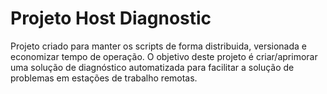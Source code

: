 # Projeto Host Diagnostic

Projeto criado para manter os scripts de forma distribuida, versionada e economizar tempo de operação.
O objetivo deste projeto é criar/aprimorar uma solução de diagnóstico automatizada para facilitar a solução de problemas em estações de trabalho remotas.